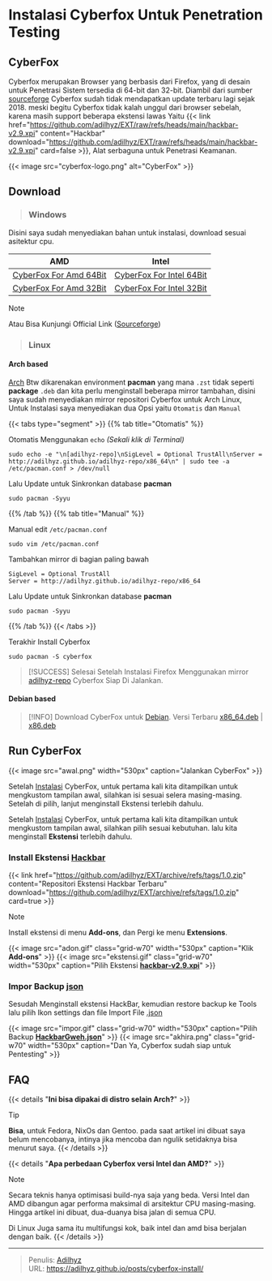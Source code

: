 # Instalasi Cyberfox Untuk Penetration Testing


## CyberFox

Cyberfox merupakan Browser yang berbasis dari Firefox, yang di desain untuk Penetrasi Sistem tersedia di 64-bit dan 32-bit. Diambil dari sumber [sourceforge](https://sourceforge.net/projects/cyberfox) Cyberfox sudah tidak mendapatkan update terbaru lagi sejak 2018. meski begitu Cyberfox tidak kalah unggul dari browser sebelah, karena masih support beberapa ekstensi lawas Yaitu {{< link href="https://github.com/adilhyz/EXT/raw/refs/heads/main/hackbar-v2.9.xpi" content="Hackbar" download="https://github.com/adilhyz/EXT/raw/refs/heads/main/hackbar-v2.9.xpi" card=false >}}, Alat serbaguna untuk Penetrasi Keamanan.

{{< image src="cyberfox-logo.png" alt="CyberFox" >}}

## Download
> ### Windows

Disini saya sudah menyediakan bahan untuk instalasi, download sesuai asitektur cpu.

|     AMD    | Intel  |
|------------|--------|
| [CyberFox For Amd 64Bit](https://sourceforge.net/projects/cyberfox/files/Cyberfox-52.9.1.en-US.win64-x86_64.amd.exe/download) |[CyberFox For Intel 64Bit](https://sourceforge.net/projects/cyberfox/files/Cyberfox-52.9.1.en-US.win64-x86_64.intel.exe/download)|
| [CyberFox For Amd 32Bit](https://sourceforge.net/projects/cyberfox/files/Cyberfox-52.9.1.en-US.win32.amd.exe/download) | [CyberFox For Intel 32Bit](https://sourceforge.net/projects/cyberfox/files/Cyberfox-52.9.1.en-US.win32.intel.exe/download) |

> [!NOTE]
> Atau Bisa Kunjungi Official Link ([Sourceforge](https://sourceforge.net/projects/cyberfox/files/))

> ### Linux

#### Arch based

[Arch](https://wiki.archlinux.org/title/Arch-based_distributions) Btw dikarenakan environment **pacman** yang mana `.zst` tidak seperti **package** `.deb` dan kita perlu menginstall beberapa mirror tambahan, disini saya sudah menyediakan mirror repositori Cyberfox untuk Arch Linux, Untuk Instalasi saya menyediakan dua Opsi yaitu `Otomatis` dan `Manual`

{{< tabs type="segment" >}}
{{% tab title="Otomatis" %}}

Otomatis Menggunakan `echo` *(Sekali klik di Terminal)*

```shell {title="Terminal"}
sudo echo -e "\n[adilhyz-repo]\nSigLevel = Optional TrustAll\nServer = http://adilhyz.github.io/adilhyz-repo/x86_64\n" | sudo tee -a /etc/pacman.conf > /dev/null
```

Lalu Update untuk Sinkronkan database **pacman**

```shell {title="Terminal"}
sudo pacman -Syyu
```

{{% /tab %}}
{{% tab title="Manual" %}}

Manual edit `/etc/pacman.conf`

```shell {title="Terminal"}
sudo vim /etc/pacman.conf
```

Tambahkan mirror di bagian paling bawah

```shell /etc/pacman.conf {title="Edit /etc/pacman.conf (sudo)"}
SigLevel = Optional TrustAll
Server = http://adilhyz.github.io/adilhyz-repo/x86_64
```

Lalu Update untuk Sinkronkan database **pacman**

```shell {title="Terminal"}
sudo pacman -Syyu
```

{{% /tab %}}
{{< /tabs >}}

Terakhir Install Cyberfox

```shell {title="Terminal"}
sudo pacman -S cyberfox
```

> [!SUCCESS] Selesai
> Setelah Instalasi Firefox Menggunakan mirror [adilhyz-repo](/projects/adilhyz/adilhyz-repo/) Cyberfox Siap Di Jalankan.


#### Debian based

> [!INFO] Download CyberFox untuk [Debian](https://distrowatch.com/search.php?basedon=Debian). 
>Versi Terbaru [x86_64.deb](https://sourceforge.net/projects/cyberfox/files/Zipped%20Format/Cyberfox-52.9.1.en-US.linux-x86_64.deb/download) | [x86.deb](https://sourceforge.net/projects/cyberfox/files/Cyberfox-52.9.1.en-US.win64-x86_64.amd.exe/download)


## Run CyberFox

{{< image src="awal.png" width="530px" caption="Jalankan CyberFox" >}}


Setelah [Instalasi](#download) CyberFox, untuk pertama kali kita ditampilkan untuk mengkustom tampilan awal, silahkan isi sesuai selera masing-masing. Setelah di pilih, lanjut menginstall Ekstensi terlebih dahulu.


Setelah [Instalasi](#download) CyberFox, untuk pertama kali kita ditampilkan untuk mengkustom tampilan awal, silahkan pilih sesuai kebutuhan. lalu kita menginstall **Ekstensi** terlebih dahulu.

### Install Ekstensi [**Hackbar**](https://github.com/adilhyz/EXT "Hackbar Extension by Adilhyz") 

{{< link href="https://github.com/adilhyz/EXT/archive/refs/tags/1.0.zip" content="Repositori Ekstensi Hackbar Terbaru" download="https://github.com/adilhyz/EXT/archive/refs/tags/1.0.zip" card=true >}}

> [!NOTE]
> Install ekstensi di menu **Add-ons**, dan Pergi ke menu **Extensions**.

{{< image src="adon.gif" class="grid-w70" width="530px" caption="Klik **Add-ons**" >}}
{{< image src="ekstensi.gif" class="grid-w70" width="530px" caption="Pilih Ekstensi [**hackbar-v2.9.xpi**](https://github.com/adilhyz/EXT/raw/refs/heads/main/hackbar-v2.9.xpi)" >}}

### Impor Backup [**json**](https://github.com/adilhyz/EXT/raw/refs/heads/main/HackbarGweh.json)

Sesudah Menginstall ekstensi HackBar, kemudian restore backup ke Tools lalu pilih Ikon settings dan file Import File [.json](https://github.com/adilhyz/EXT/raw/refs/heads/main/HackbarGweh.json)

{{< image src="impor.gif" class="grid-w70" width="530px" caption="Pilih Backup [**HackbarGweh.json**](https://github.com/adilhyz/EXT/raw/refs/heads/main/HackbarGweh.json)" >}}
{{< image src="akhira.png" class="grid-w70" width="530px" caption="Dan Ya, Cyberfox sudah siap untuk Pentesting" >}}


## FAQ

{{< details "**Ini bisa dipakai di distro selain Arch?**" >}}

> [!TIP]
> **Bisa**, untuk Fedora, NixOs dan Gentoo. pada saat artikel ini dibuat saya belum mencobanya, intinya jika mencoba dan ngulik setidaknya bisa menurut saya.
{{< /details >}}

{{< details "**Apa perbedaan Cyberfox versi Intel dan AMD?**" >}}

> [!NOTE]
> Secara teknis hanya optimisasi build-nya saja yang beda. Versi Intel dan AMD dibangun agar performa maksimal di arsitektur CPU masing-masing. Hingga artikel ini dibuat, dua-duanya bisa jalan di semua CPU.
>
> Di Linux Juga sama itu multifungsi kok, baik intel dan amd bisa berjalan dengan baik.
{{< /details >}}

---

> Penulis: [Adilhyz](https://github.com/adilhyz)  
> URL: https://adilhyz.github.io/posts/cyberfox-install/  

